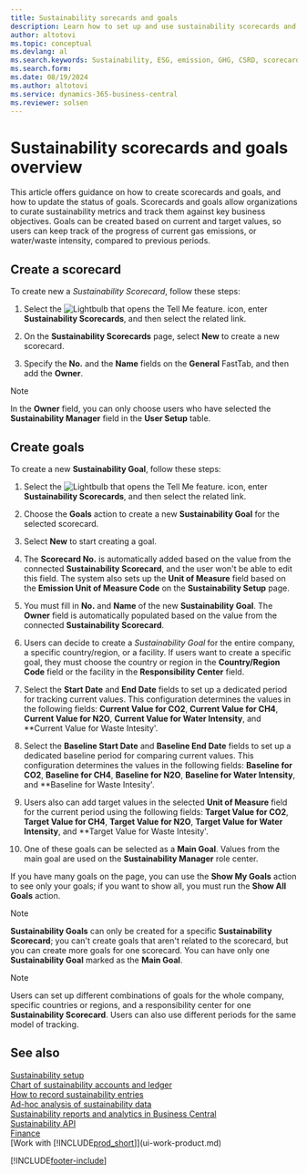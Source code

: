 ```yaml
---
title: Sustainability sorecards and goals
description: Learn how to set up and use sustainability scorecards and goals.
author: altotovi
ms.topic: conceptual
ms.devlang: al
ms.search.keywords: Sustainability, ESG, emission, GHG, CSRD, scorecard, goal, forecast, budget
ms.search.form: 
ms.date: 08/19/2024
ms.author: altotovi
ms.service: dynamics-365-business-central
ms.reviewer: solsen
---
```


# Sustainability scorecards and goals overview

This article offers guidance on how to create scorecards and goals, and how to update the status of goals. Scorecards and goals allow organizations to curate sustainability metrics and track them against key business objectives. Goals can be created based on current and target values, so users can keep track of the progress of current gas emissions, or water/waste intensity, compared to previous periods.  

## Create a scorecard  

To create new a *Sustainability Scorecard*, follow these steps:

1. Select the ![Lightbulb that opens the Tell Me feature.](media/ui-search/search_small.png "Tell me what you want to do") icon, enter **Sustainability Scorecards**, and then select the related link. 

2. On the **Sustainability Scorecards** page, select **New** to create a new scorecard.  

3. Specify the **No.** and the **Name** fields on the **General** FastTab, and then add the **Owner**. 

> [!NOTE]
> In the **Owner** field, you can only choose users who have selected the **Sustainability Manager** field in the **User Setup** table. 

## Create goals  

To create a new **Sustainability Goal**, follow these steps:

1. Select the ![Lightbulb that opens the Tell Me feature.](media/ui-search/search_small.png "Tell me what you want to do") icon, enter **Sustainability Scorecards**, and then select the related link.

2. Choose the **Goals** action to create a new **Sustainability Goal** for the selected scorecard.  

3. Select **New** to start creating a goal.

4. The **Scorecard No.** is automatically added based on the value from the connected **Sustainability Scorecard**, and the user won't be able to edit this field. The system also sets up the **Unit of Measure** field based on the **Emission Unit of Measure Code** on the **Sustainability Setup** page.  

5. You must fill in **No.** and **Name** of the new **Sustainability Goal**. The **Owner** field is automatically populated based on the value from the connected **Sustainability Scorecard**. 

6. Users can decide to create a *Sustainability Goal* for the entire company, a specific country/region, or a facility. If users want to create a specific goal, they must choose the country or region in the **Country/Region Code** field or the facility in the **Responsibility Center** field.  

7. Select the **Start Date** and **End Date** fields to set up a dedicated period for tracking current values. This configuration determines the values in the following fields: **Current Value for CO2**, **Current Value for CH4**, **Current Value for N2O**, **Current Value for Water Intensity**, and **Current Value for Waste Intesity'.  

8. Select the **Baseline Start Date** and **Baseline End Date** fields to set up a dedicated baseline period for comparing current values. This configuration determines the values in the following fields: **Baseline for CO2**, **Baseline for CH4**, **Baseline for N2O**, **Baseline for Water Intensity**, and **Baseline for Waste Intesity'.  

9. Users also can add target values in the selected **Unit of Measure** field for the current period using the following fields: **Target Value for CO2**, **Target Value for CH4**, **Target Value for N2O**, **Target Value for Water Intensity**, and **Target Value for Waste Intesity'.   

10. One of these goals can be selected as a **Main Goal**. Values from the main goal are used on the **Sustainability Manager** role center.  

If you have many goals on the page, you can use the **Show My Goals** action to see only your goals; if you want to show all, you must run the **Show All Goals** action.  

> [!NOTE]
> **Sustainability Goals** can only be created for a specific **Sustainability Scorecard**; you can't create goals that aren't related to the scorecard, but you can create more goals for one scorecard. You can have only one **Sustainability Goal** marked as the **Main Goal**.  

> [!NOTE]
> Users can set up different combinations of goals for the whole company, specific countries or regions, and a responsibility center for one **Sustainability Scorecard**. Users can also use different periods for the same model of tracking.  

## See also

[Sustainability setup](finance-sustainability-setup.md)    
[Chart of sustainability accounts and ledger](finance-sustainability-accounts-ledger.md)    
[How to record sustainability entries](finance-sustainability-journal.md)    
[Ad-hoc analysis of sustainability data](ad-hoc-analysis-sustainability.md)    
[Sustainability reports and analytics in Business Central](sustainability-reports.md)   
[Sustainability API](/dynamics365/business-central/dev-itpro/api-sustainability/sustainability-api?toc=/dynamics365/business-central/toc.json)    
[Finance](finance.md)    
[Work with [!INCLUDE[prod_short](includes/prod_short.md)]](ui-work-product.md)    

[!INCLUDE[footer-include](includes/footer-banner.md)]
